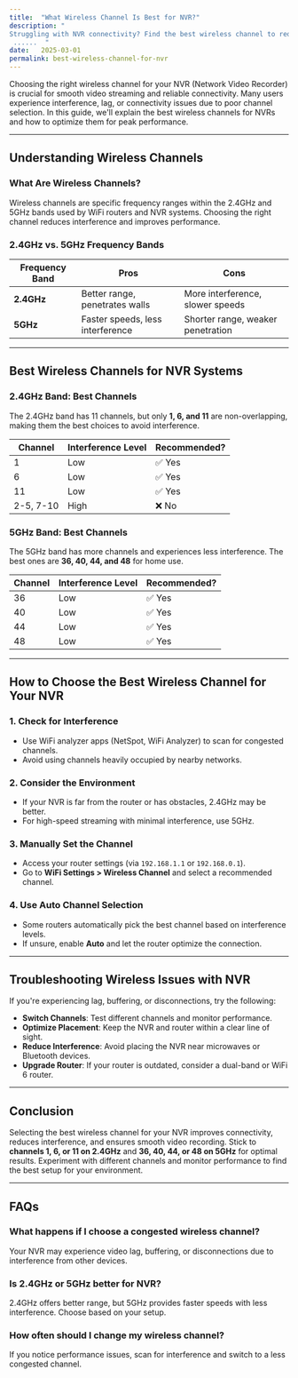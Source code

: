 ```yaml
---
title:  "What Wireless Channel Is Best for NVR?"
description: "  
Struggling with NVR connectivity? Find the best wireless channel to reduce interference and boost performance. Optimize your setup now!
 ......  "
date:   2025-03-01
permalink: best-wireless-channel-for-nvr
---
```






Choosing the right wireless channel for your NVR (Network Video Recorder) is crucial for smooth video streaming and reliable connectivity. Many users experience interference, lag, or connectivity issues due to poor channel selection. In this guide, we'll explain the best wireless channels for NVRs and how to optimize them for peak performance.

---

## **Understanding Wireless Channels**  
### **What Are Wireless Channels?**  
Wireless channels are specific frequency ranges within the 2.4GHz and 5GHz bands used by WiFi routers and NVR systems. Choosing the right channel reduces interference and improves performance.

### **2.4GHz vs. 5GHz Frequency Bands**  
| Frequency Band | Pros | Cons |
|---------------|------|------|
| **2.4GHz** | Better range, penetrates walls | More interference, slower speeds |
| **5GHz** | Faster speeds, less interference | Shorter range, weaker penetration |

---

## **Best Wireless Channels for NVR Systems**  

### **2.4GHz Band: Best Channels**  
The 2.4GHz band has 11 channels, but only **1, 6, and 11** are non-overlapping, making them the best choices to avoid interference.

| Channel | Interference Level | Recommended? |
|---------|------------------|--------------|
| 1 | Low | ✅ Yes |
| 6 | Low | ✅ Yes |
| 11 | Low | ✅ Yes |
| 2-5, 7-10 | High | ❌ No |

### **5GHz Band: Best Channels**  
The 5GHz band has more channels and experiences less interference. The best ones are **36, 40, 44, and 48** for home use.

| Channel | Interference Level | Recommended? |
|---------|------------------|--------------|
| 36 | Low | ✅ Yes |
| 40 | Low | ✅ Yes |
| 44 | Low | ✅ Yes |
| 48 | Low | ✅ Yes |

---

## **How to Choose the Best Wireless Channel for Your NVR**  

### **1. Check for Interference**  
- Use WiFi analyzer apps (NetSpot, WiFi Analyzer) to scan for congested channels.  
- Avoid using channels heavily occupied by nearby networks.  

### **2. Consider the Environment**  
- If your NVR is far from the router or has obstacles, 2.4GHz may be better.  
- For high-speed streaming with minimal interference, use 5GHz.  

### **3. Manually Set the Channel**  
- Access your router settings (via `192.168.1.1` or `192.168.0.1`).  
- Go to **WiFi Settings > Wireless Channel** and select a recommended channel.  

### **4. Use Auto Channel Selection**  
- Some routers automatically pick the best channel based on interference levels.  
- If unsure, enable **Auto** and let the router optimize the connection.  

---

## **Troubleshooting Wireless Issues with NVR**  
If you're experiencing lag, buffering, or disconnections, try the following:  
- **Switch Channels**: Test different channels and monitor performance.  
- **Optimize Placement**: Keep the NVR and router within a clear line of sight.  
- **Reduce Interference**: Avoid placing the NVR near microwaves or Bluetooth devices.  
- **Upgrade Router**: If your router is outdated, consider a dual-band or WiFi 6 router.  

---

## **Conclusion**  
Selecting the best wireless channel for your NVR improves connectivity, reduces interference, and ensures smooth video recording. Stick to **channels 1, 6, or 11 on 2.4GHz** and **36, 40, 44, or 48 on 5GHz** for optimal results. Experiment with different channels and monitor performance to find the best setup for your environment.

---

## **FAQs**  
### **What happens if I choose a congested wireless channel?**  
Your NVR may experience video lag, buffering, or disconnections due to interference from other devices.

### **Is 2.4GHz or 5GHz better for NVR?**  
2.4GHz offers better range, but 5GHz provides faster speeds with less interference. Choose based on your setup.

### **How often should I change my wireless channel?**  
If you notice performance issues, scan for interference and switch to a less congested channel.
